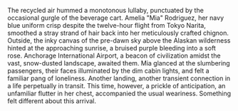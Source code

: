 The recycled air hummed a monotonous lullaby, punctuated by the occasional gurgle of the beverage cart.  Amelia "Mia" Rodriguez, her navy blue uniform crisp despite the twelve-hour flight from Tokyo Narita, smoothed a stray strand of hair back into her meticulously crafted chignon. Outside, the inky canvas of the pre-dawn sky above the Alaskan wilderness hinted at the approaching sunrise, a bruised purple bleeding into a soft rose.  Anchorage International Airport, a beacon of civilization amidst the vast, snow-dusted landscape, awaited them.  Mia glanced at the slumbering passengers, their faces illuminated by the dim cabin lights, and felt a familiar pang of loneliness.  Another landing, another transient connection in a life perpetually in transit. This time, however, a prickle of anticipation, an unfamiliar flutter in her chest, accompanied the usual weariness. Something felt different about this arrival.
